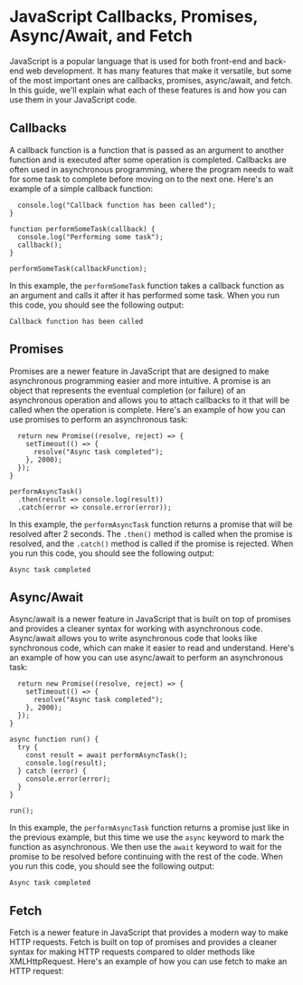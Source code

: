 # JavaScript Callbacks, Promises, Async/Await, and Fetch

JavaScript is a popular language that is used for both front-end and back-end web development. It has many features that make it versatile, but some of the most important ones are callbacks, promises, async/await, and fetch. In this guide, we'll explain what each of these features is and how you can use them in your JavaScript code.

## Callbacks

A callback function is a function that is passed as an argument to another function and is executed after some operation is completed. Callbacks are often used in asynchronous programming, where the program needs to wait for some task to complete before moving on to the next one. Here's an example of a simple callback function:

```function callbackFunction() {
  console.log("Callback function has been called");
}

function performSomeTask(callback) {
  console.log("Performing some task");
  callback();
}

performSomeTask(callbackFunction);
```

In this example, the `performSomeTask` function takes a callback function as an argument and calls it after it has performed some task. When you run this code, you should see the following output:

```Performing some task
Callback function has been called
```

## Promises

Promises are a newer feature in JavaScript that are designed to make asynchronous programming easier and more intuitive. A promise is an object that represents the eventual completion (or failure) of an asynchronous operation and allows you to attach callbacks to it that will be called when the operation is complete. Here's an example of how you can use promises to perform an asynchronous task:

```function performAsyncTask() {
  return new Promise((resolve, reject) => {
    setTimeout(() => {
      resolve("Async task completed");
    }, 2000);
  });
}

performAsyncTask()
  .then(result => console.log(result))
  .catch(error => console.error(error));
```

In this example, the `performAsyncTask` function returns a promise that will be resolved after 2 seconds. The `.then()` method is called when the promise is resolved, and the `.catch()` method is called if the promise is rejected. When you run this code, you should see the following output:

```
Async task completed
```

## Async/Await

Async/await is a newer feature in JavaScript that is built on top of promises and provides a cleaner syntax for working with asynchronous code. Async/await allows you to write asynchronous code that looks like synchronous code, which can make it easier to read and understand. Here's an example of how you can use async/await to perform an asynchronous task:

```async function performAsyncTask() {
  return new Promise((resolve, reject) => {
    setTimeout(() => {
      resolve("Async task completed");
    }, 2000);
  });
}

async function run() {
  try {
    const result = await performAsyncTask();
    console.log(result);
  } catch (error) {
    console.error(error);
  }
}

run();
```

In this example, the `performAsyncTask` function returns a promise just like in the previous example, but this time we use the `async` keyword to mark the function as asynchronous. We then use the `await` keyword to wait for the promise to be resolved before continuing with the rest of the code. When you run this code, you should see the following output:

```
Async task completed
```

## Fetch

Fetch is a newer feature in JavaScript that provides a modern way to make HTTP requests. Fetch is built on top of promises and provides a cleaner syntax for making HTTP requests compared to older methods like XMLHttpRequest. Here's an example of how you can use fetch to make an HTTP request:
